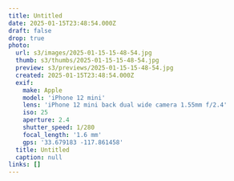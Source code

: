 ```yaml
---
title: Untitled
date: 2025-01-15T23:48:54.000Z
draft: false
drop: true
photo:
  url: s3/images/2025-01-15-15-48-54.jpg
  thumb: s3/thumbs/2025-01-15-15-48-54.jpg
  preview: s3/previews/2025-01-15-15-48-54.jpg
  created: 2025-01-15T23:48:54.000Z
  exif:
    make: Apple
    model: 'iPhone 12 mini'
    lens: 'iPhone 12 mini back dual wide camera 1.55mm f/2.4'
    iso: 25
    aperture: 2.4
    shutter_speed: 1/280
    focal_length: '1.6 mm'
    gps: '33.679183 -117.861458'
  title: Untitled
  caption: null
links: []
---
```


